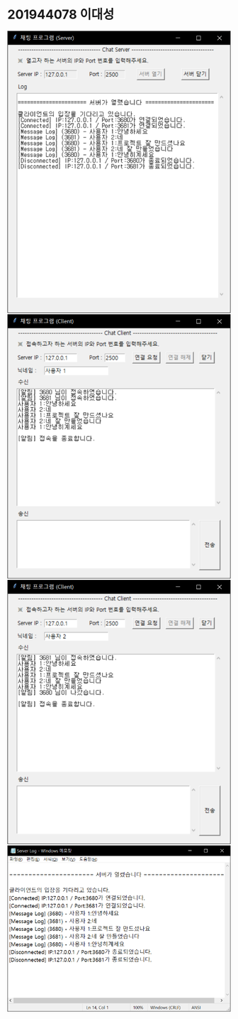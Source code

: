 # 201944078 이대성

<img width="" height="" src="./Image/Server.png"></img>
<img width="" height="" src="./Image/Client 1.png"></img>
<img width="" height="" src="./Image/Client 2.png"></img>
<img width="" height="" src="./Image/Log.png"></img>
